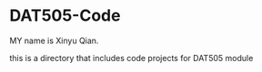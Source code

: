 # DAT505-Code
MY name is Xinyu Qian.

this is a directory that includes code projects for DAT505 module
